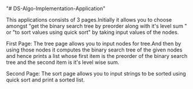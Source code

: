 "# DS-Algo-Implementation-Application" 


This applications consists of 3 pages.Initially it allows you to choose amongst "get the binary search tree by preorder along with it's level sum " or "to sort values using quick sort" by taking input values of the nodes.

First Page:
The tree page allows you to input nodes for tree.And then by using those nodes it computes the binary search tree of the given nodes and hence prints a list whose first item is the preorder of the binary search tree and the second item is it's level wise sum.

Second Page:
The sort page allows you to input strings to be sorted using quick sort and print a sorted list.
